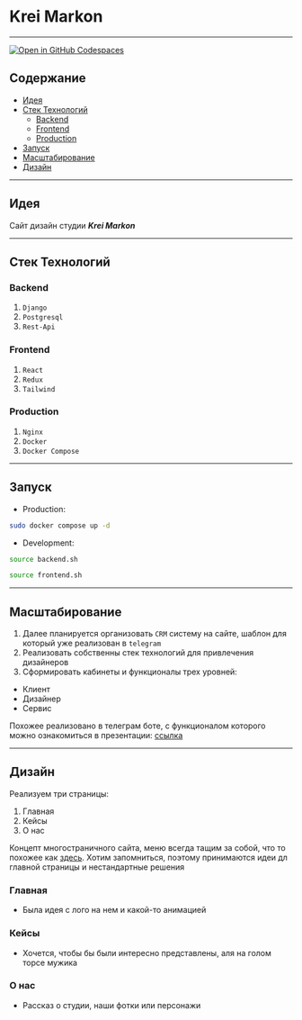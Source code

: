 # Krei Markon

---

[![Open in GitHub Codespaces](https://github.com/codespaces/badge.svg)](https://codespaces.new/krei-markon/KreiMarkonSite?quickstart=1)

## Содержание

- [Идея](#идея)
- [Стек Технологий](#стек-технологий)
  - [Backend](#backend)
  - [Frontend](#frontend)
  - [Production](#production)
- [Запуск](#запуск)
- [Масштабирование](#масштабирование)
- [Дизайн](#дизайн)

---

## Идея

Сайт дизайн студии ***Krei Markon***

---

## Стек Технологий

### Backend

1. `Django`
2. `Postgresql`
3. `Rest-Api`

### Frontend

1. `React`
2. `Redux`
3. `Tailwind`

### Production

1. `Nginx`
2. `Docker`
3. `Docker Compose`

---

## Запуск

- Production:

 ```sh
 sudo docker compose up -d
 ```

- Development:

 ```sh
 source backend.sh

 source frontend.sh
 ```

---

## Масштабирование

1. Далее планируется организовать `CRM` систему на сайте, шаблон для который уже реализован в `telegram`
2. Реализовать собственны стек технологий для привлечения дизайнеров
3. Сформировать кабинеты и функционалы трех уровней:

- Клиент
- Дизайнер
- Сервис

Похожее реализовано в телеграм боте, с функционалом которого можно ознакомиться в презентации: [ссылка](https://docs.google.com/presentation/d/1WKvUbvBe3qrHjb-52ZIlfuUqy4FXi_L4zd3C77jvUL0/edit?usp=sharing)

---

## Дизайн

Реализуем три страницы:

1. Главная
2. Кейсы
3. О нас

Концепт многостраничного сайта, меню всегда тащим за собой, что то похожее как [здесь](https://queensymphony.ai/). Хотим запомниться, поэтому принимаются идеи дл главной страницы и нестандартные решения

### Главная

- Была идея с лого на нем и какой-то анимацией

### Кейсы

- Хочется, чтобы бы были интересно представлены, аля на голом торсе мужика

### О нас

- Рассказ о студии, наши фотки или персонажи
